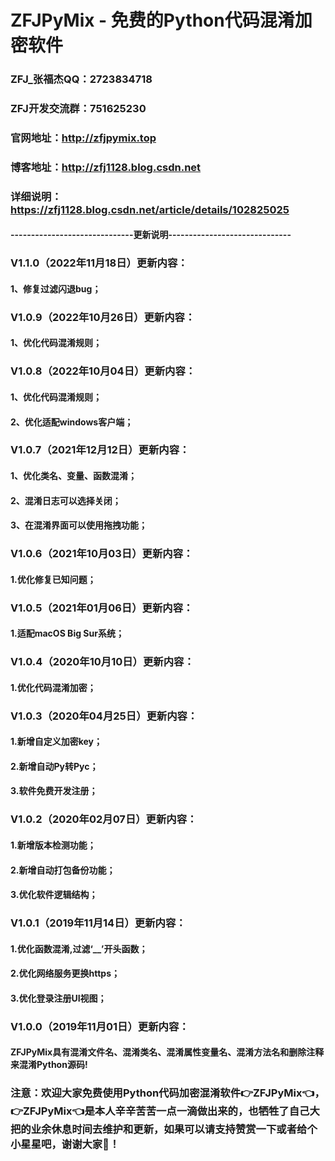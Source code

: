 # ZFJPyMix - 免费的Python代码混淆加密软件

### ZFJ_张福杰QQ：2723834718
### ZFJ开发交流群：751625230
### 官网地址：http://zfjpymix.top
### 博客地址：http://zfj1128.blog.csdn.net
### 详细说明：https://zfj1128.blog.csdn.net/article/details/102825025


#### ------------------------------更新说明------------------------------
### V1.1.0（2022年11月18日）更新内容：

#### 1、修复过滤闪退bug；




### V1.0.9（2022年10月26日）更新内容：

#### 1、优化代码混淆规则；




### V1.0.8（2022年10月04日）更新内容：

#### 1、优化代码混淆规则；

#### 2、优化适配windows客户端；




### V1.0.7（2021年12月12日）更新内容：

#### 1、优化类名、变量、函数混淆；

#### 2、混淆日志可以选择关闭；

#### 3、在混淆界面可以使用拖拽功能；




### V1.0.6（2021年10月03日）更新内容：

#### 1.优化修复已知问题；




### V1.0.5（2021年01月06日）更新内容：

#### 1.适配macOS Big Sur系统；




### V1.0.4（2020年10月10日）更新内容：

#### 1.优化代码混淆加密；




### V1.0.3（2020年04月25日）更新内容：

#### 1.新增自定义加密key；

#### 2.新增自动Py转Pyc；

#### 3.软件免费开发注册；




### V1.0.2（2020年02月07日）更新内容：

#### 1.新增版本检测功能；

#### 2.新增自动打包备份功能；

#### 3.优化软件逻辑结构；




### V1.0.1（2019年11月14日）更新内容：

#### 1.优化函数混淆,过滤‘__’开头函数；

#### 2.优化网络服务更换https；

#### 3.优化登录注册UI视图；




### V1.0.0（2019年11月01日）更新内容：

#### ZFJPyMix具有混淆文件名、混淆类名、混淆属性变量名、混淆方法名和删除注释来混淆Python源码!


### 注意：欢迎大家免费使用Python代码加密混淆软件👉ZFJPyMix👈，👉ZFJPyMix👈是本人辛辛苦苦一点一滴做出来的，也牺牲了自己大把的业余休息时间去维护和更新，如果可以请支持赞赏一下或者给个小星星吧，谢谢大家🤝！
